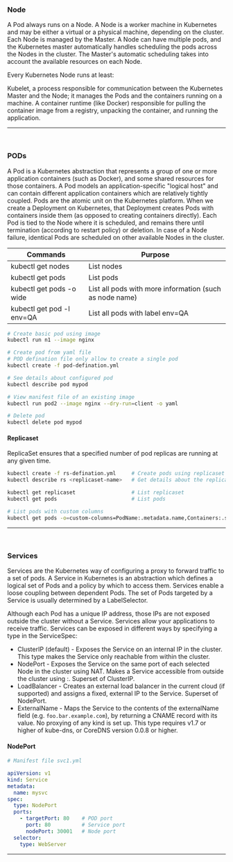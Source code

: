 
### Node
A Pod always runs on a Node. A Node is a worker machine in Kubernetes and may be either a virtual or a physical machine, depending on the cluster. Each Node is managed by the Master. A Node can have multiple pods, and the Kubernetes master automatically handles scheduling the pods across the Nodes in the cluster. The Master's automatic scheduling takes into account the available resources on each Node.

Every Kubernetes Node runs at least:

Kubelet, a process responsible for communication between the Kubernetes Master and the Node; it manages the Pods and the containers running on a machine.
A container runtime (like Docker) responsible for pulling the container image from a registry, unpacking the container, and running the application.

---
<br/>

### PODs
A Pod is a Kubernetes abstraction that represents a group of one or more application containers (such as Docker), and some shared resources for those containers. A Pod models an application-specific "logical host" and can contain different application containers which are relatively tightly coupled. Pods are the atomic unit on the Kubernetes platform. When we create a Deployment on Kubernetes, that Deployment creates Pods with containers inside them (as opposed to creating containers directly). Each Pod is tied to the Node where it is scheduled, and remains there until termination (according to restart policy) or deletion. In case of a Node failure, identical Pods are scheduled on other available Nodes in the cluster.



|    Commands                   | Purpose                                                 |
|-------------------------------|---------------------------------------------------------|
|kubectl get nodes              | List nodes                                              |
|kubectl get pods               | List pods                                               |
|kubectl get pods -o wide       | List all pods with more information (such as node name) |
|kubectl get pod -l env=QA      | List all pods with label env=QA                         |


```sh
# Create basic pod using image
kubectl run n1 --image nginx
```

```sh
# Create pod from yaml file
# POD defination file only allow to create a single pod
kubectl create -f pod-defination.yml

# See details about configured pod
kubectl describe pod mypod
```

```sh
# View manifest file of an existing image
kubectl run pod2 --image nginx --dry-run=client -o yaml
```

```sh
# Delete pod
kubectl delete pod mypod
```




#### Replicaset

ReplicaSet ensures that a specified number of pod replicas are running at any given time.

```sh
kubectl create -f rs-defination.yml     # Create pods using replicaset defination file
kubectl describe rs <replicaset-name>   # Get details about the replicaset
```
```sh
kubectl get replicaset                  # List replicaset
kubectl get pods                        # List pods

# List pods with custom columns
kubectl get pods -o=custom-columns=PodName:.metadata.name,Containers:.spec.containers[*].name,Image:.spec.containers[*].image
```

---
<br/>

### Services
Services are the Kubernetes way of configuring a proxy to forward traffic to a set of pods.
A Service in Kubernetes is an abstraction which defines a logical set of Pods and a policy by which to access them. Services enable a loose coupling between dependent Pods. The set of Pods targeted by a Service is usually determined by a LabelSelector.

Although each Pod has a unique IP address, those IPs are not exposed outside the cluster without a Service. Services allow your applications to receive traffic. Services can be exposed in different ways by specifying a type in the ServiceSpec:

- ClusterIP (default) - Exposes the Service on an internal IP in the cluster. This type makes the Service only reachable from within the cluster.
- NodePort - Exposes the Service on the same port of each selected Node in the cluster using NAT. Makes a Service accessible from outside the cluster using <NodeIP>:<NodePort>. Superset of ClusterIP.
- LoadBalancer - Creates an external load balancer in the current cloud (if supported) and assigns a fixed, external IP to the Service. Superset of NodePort.
- ExternalName - Maps the Service to the contents of the externalName field (e.g. `foo.bar.example.com`), by returning a CNAME record with its value. No proxying of any kind is set up. This type requires v1.7 or higher of kube-dns, or CoreDNS version 0.0.8 or higher.


#### NodePort



```yaml
# Manifest file svc1.yml

apiVersion: v1
kind: Service
metadata:
  name: mysvc
spec:
  type: NodePort
  ports:
    - targetPort: 80    # POD port
      port: 80          # Service port
      nodePort: 30001   # Node port
  selector:
    type: WebServer
```

---
<br/>
